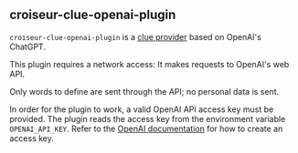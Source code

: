 <!--
SPDX-FileCopyrightText: 2023 Antoine Belvire
SPDX-License-Identifier: GPL-3.0-or-later
-->

## croiseur-clue-openai-plugin

`croiseur-clue-openai-plugin` is a [clue provider](../../croiseur-spi/croiseur-spi-clue) based
on OpenAI's ChatGPT.

This plugin requires a network access: It makes requests to OpenAI's web API.

Only words to define are sent through the API; no personal data is sent.

In order for the plugin to work, a valid OpenAI API access key must be provided. The plugin reads
the access key from the environment variable `OPENAI_API_KEY`. Refer
to the [OpenAI documentation](https://platform.openai.com/docs/api-reference/authentication) for how
to create an access key.
